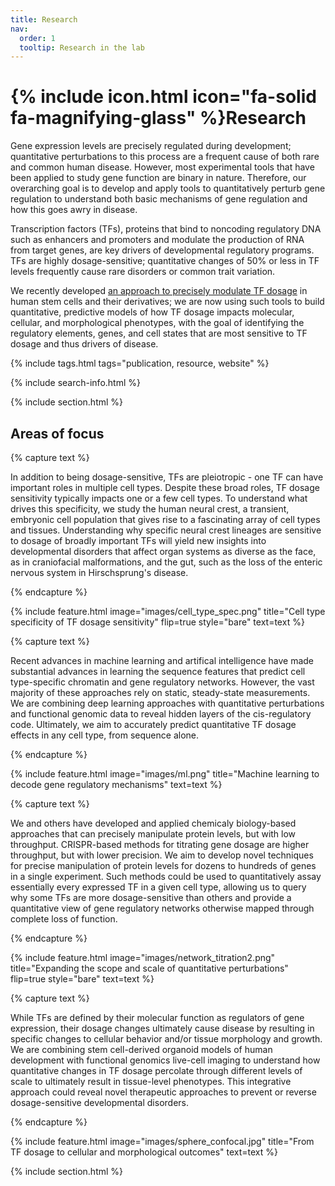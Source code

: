 ```yaml
---
title: Research
nav:
  order: 1
  tooltip: Research in the lab
---
```


# {% include icon.html icon="fa-solid fa-magnifying-glass" %}Research

Gene expression levels are precisely regulated during development; quantitative perturbations to this process are a frequent cause of both rare and common human disease. However, most experimental tools that have been applied to study gene function are binary in nature. Therefore, our overarching goal is to develop and apply tools to quantitatively perturb gene regulation to understand both basic mechanisms of gene regulation and how this goes awry in disease.

Transcription factors (TFs), proteins that bind to noncoding regulatory DNA such as enhancers and promoters and modulate the production of RNA from target genes, are key drivers of developmental regulatory programs. TFs are highly dosage-sensitive; quantitative changes of 50% or less in TF levels frequently cause rare disorders or common trait variation. 

We recently developed  <a href="https://www.nature.com/articles/s41588-023-01366-2">an approach to precisely modulate TF dosage</a>  in human stem cells and their derivatives; we are now using such tools to build quantitative, predictive models of how TF dosage impacts molecular, cellular, and morphological phenotypes, with the goal of identifying the regulatory elements, genes, and cell states that are most sensitive to TF dosage and thus drivers of disease.


{% include tags.html tags="publication, resource, website" %}

{% include search-info.html %}

{% include section.html %}

## Areas of focus

{% capture text %}

In addition to being dosage-sensitive, TFs are pleiotropic - one TF can have important roles in multiple cell types. Despite these broad roles, TF dosage sensitivity typically impacts one or a few cell types. To understand what drives this specificity, we study the human neural crest, a transient, embryonic cell population that gives rise to a fascinating array of cell types and tissues. Understanding why specific neural crest lineages are sensitive to dosage of broadly important TFs will yield new insights into developmental disorders that affect organ systems as diverse as the face, as in craniofacial malformations, and the gut, such as the loss of the enteric nervous system in Hirschsprung's disease.   


{% endcapture %}

{%
  include feature.html
  image="images/cell_type_spec.png"
  title="Cell type specificity of TF dosage sensitivity"
  flip=true
  style="bare"
  text=text
%}

{% capture text %}

Recent advances in machine learning and artifical intelligence have made substantial advances in learning the sequence features that predict cell type-specific chromatin and gene regulatory networks. However, the vast majority of these approaches rely on static, steady-state measurements. We are combining deep learning approaches with quantitative perturbations and functional genomic data to reveal hidden layers of the cis-regulatory code. Ultimately, we aim to accurately predict quantitative TF dosage effects in any cell type, from sequence alone.


{% endcapture %}

{%
  include feature.html
  image="images/ml.png"
  title="Machine learning to decode gene regulatory mechanisms"
  text=text
%}

{% capture text %}

We and others have developed and applied chemicaly biology-based approaches that can precisely manipulate protein levels, but with low throughput. CRISPR-based methods for titrating gene dosage are higher throughput, but with lower precision. We aim to develop novel techniques for precise manipulation of protein levels for dozens to hundreds of genes in a single experiment. Such methods could be used to quantitatively assay essentially every expressed TF in a given cell type, allowing us to query why some TFs are more dosage-sensitive than others and provide a quantitative view of gene regulatory networks otherwise mapped through complete loss of function.

{% endcapture %}

{%
  include feature.html
  image="images/network_titration2.png"
  title="Expanding the scope and scale of quantitative perturbations"
  flip=true
  style="bare"
  text=text
%}

{% capture text %}

While TFs are defined by their molecular function as regulators of gene expression, their dosage changes ultimately cause disease by resulting in specific changes to cellular behavior and/or tissue morphology and growth. We are combining stem cell-derived organoid models of human development with functional genomics live-cell imaging to understand how quantitative changes in TF dosage percolate through different levels of scale to ultimately result in tissue-level phenotypes. This integrative approach could reveal novel therapeutic approaches to prevent or reverse dosage-sensitive developmental disorders.      

{% endcapture %}

{%
  include feature.html
  image="images/sphere_confocal.jpg"
  title="From TF dosage to cellular and morphological outcomes"
  text=text
%}

{% include section.html %}

